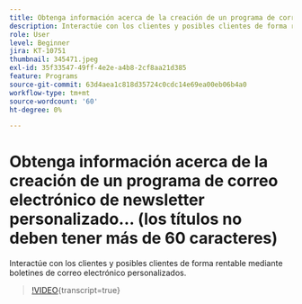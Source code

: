 ```yaml
---
title: Obtenga información acerca de la creación de un programa de correo electrónico de newsletter personalizado... (los títulos no deben tener más de 60 caracteres)
description: Interactúe con los clientes y posibles clientes de forma rentable mediante boletines de correo electrónico personalizados.
role: User
level: Beginner
jira: KT-10751
thumbnail: 345471.jpeg
exl-id: 35f33547-49ff-4e2e-a4b8-2cf8aa21d385
feature: Programs
source-git-commit: 63d4aea1c818d35724c0cdc14e69ea00eb06b4a0
workflow-type: tm+mt
source-wordcount: '60'
ht-degree: 0%

---
```


# Obtenga información acerca de la creación de un programa de correo electrónico de newsletter personalizado... (los títulos no deben tener más de 60 caracteres)

Interactúe con los clientes y posibles clientes de forma rentable mediante boletines de correo electrónico personalizados.

>[!VIDEO](https://video.tv.adobe.com/v/345471/?quality=12&learn=on){transcript=true}
